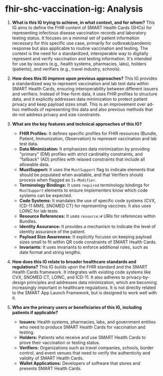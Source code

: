 # fhir-shc-vaccination-ig: Analysis

1.  **What is this IG trying to achieve, in what context, and for whom?** This IG aims to define the FHIR content of SMART Health Cards (SHCs) for representing infectious disease vaccination records and laboratory testing status. It focuses on a minimal set of patient information necessary for this specific use case, primarily for outbreak/pandemic response but also applicable to routine vaccination and testing. The context is the need for a standardized, interoperable way to digitally represent and verify vaccination and testing information. It's intended for use by issuers (e.g., health systems, pharmacies, labs), holders (patients), and verifiers (e.g., travel industry, schools).

2.  **How does this IG improve upon previous approaches?** This IG provides a standardized way to represent vaccination and lab test data within SMART Health Cards, ensuring interoperability between different issuers and verifiers. Instead of free-form data, it uses FHIR profiles to structure data, and it explicitly addresses data minimization to protect patient privacy and keep payload sizes small. This is an improvement over ad-hoc methods of representing this data and also previous methods that do not address privacy and size constraints.

3.  **What are the key features and technical approaches of this IG?**
    *   **FHIR Profiles:** It defines specific profiles for FHIR resources (Bundle, Patient, Immunization, Observation) to represent vaccination and lab test data.
    *   **Data Minimization:** It emphasizes data minimization by providing "primary" (DM) profiles with strict cardinality constraints, and "fallback" (AD) profiles with relaxed constraints that include all allowable data.
    *   **MustSupport:** It uses the `MustSupport` flag to indicate elements that should be populated when available, and that Verifiers should process when flagged as `Is-Modifier`.
    *   **Terminology Bindings:** It uses `required` terminology bindings for `MustSupport` elements to ensure implementers know which code systems can be expected.
    *   **Code Systems:** It mandates the use of specific code systems (CVX, ICD-11 MMS, SNOMED CT) for representing vaccines. It also uses LOINC for lab tests.
    *   **Resource References:** It uses `resource:#` URIs for references within Bundles.
    *   **Identity Assurance:** It provides a mechanism to indicate the level of identity assurance of the patient.
    *   **Payload Size Awareness:** It explicitly focuses on keeping payload sizes small to fit within QR code constraints of SMART Health Cards.
    *   **Invariants:** It uses invariants to enforce additional rules, such as date format and string lengths.

4.  **How does this IG relate to broader healthcare standards and regulations?** This IG builds upon the FHIR standard and the SMART Health Cards framework. It integrates with existing code systems like CVX, SNOMED CT, LOINC, and ICD-11. It also adheres to privacy-by-design principles and addresses data minimization, which are becoming increasingly important in healthcare regulations. It is not directly related to the SMART App Launch Framework, but is designed to work well with it.

5.  **Who are the primary users or beneficiaries of this IG, including patients if applicable?**
    *   **Issuers:** Health systems, pharmacies, labs, and government entities who need to produce SMART Health Cards for vaccination and testing.
    *   **Holders:** Patients who receive and use SMART Health Cards to prove their vaccination or testing status.
    *   **Verifiers:** Organizations such as travel companies, schools, border control, and event venues that need to verify the authenticity and validity of SMART Health Cards.
    *   **Wallet Applications:** Developers of software that stores and presents SMART Health Cards.
